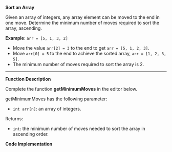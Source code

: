 **Sort an Array**

Given an array of integers, any array element can be moved to the end in one move. Determine the minimum number of moves required to sort the array, ascending.

**Example**: `arr = [5, 1, 3, 2]`

-   Move the value `arr[2] = 3` to the end to get `arr = [5, 1, 2, 3]`.
-   Move `arr[0] = 5` to the end to achieve the sorted array, `arr = [1, 2, 3, 5]`.
-   The minimum number of moves required to sort the array is 2.

----------

**Function Description**

Complete the function **getMinimumMoves** in the editor below.

getMinimumMoves has the following parameter:

-   `int arr[n]`: an array of integers.

Returns:

-   `int`: the minimum number of moves needed to sort the array in ascending order.

**Code Implementation**
